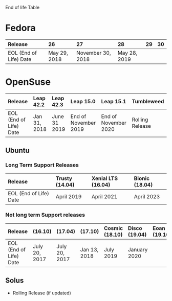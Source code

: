 End of life Table

# Fedora

| Release                | 26           | 27                | 28           | 29 | 30 |
|:-----------------------|:-------------|:------------------|:-------------|:---|:---|
| EOL (End of Life) Date | May 29, 2018 | November 30, 2018 | May 28, 2019 |    |    |

# OpenSuse

| Release                | Leap 42.2    | Leap 42.3    | Leap 15.0            | Leap 15.1            | Tumbleweed      |
|:-----------------------|:-------------|:-------------|:---------------------|:---------------------|:----------------|
| EOL (End of Life) Date | Jan 31, 2018 | June 31 2019 | End of November 2019 | End of November 2020 | Rolling Release |



## Ubuntu

### Long Term Support Releases

| Release                | Trusty (14.04) | Xenial LTS (16.04) | Bionic (18.04) |
|:-----------------------|:---------------|:-------------------|:---------------|
| EOL (End of Life) Date | April 2019     | April 2021         | April 2023     |



### Not long term Support releases 

| Release                | (16.10)       | (17.04)       | (17.10)      | Cosmic (18.10) | Disco (19.04) | Eoan (19.10) |
|:-----------------------|:--------------|:--------------|:-------------|:---------------|:--------------|:-------------|
| EOL (End of Life) Date | July 20, 2017 | July 20, 2017 | Jan 13, 2018 | July 2019      | January 2020  |              |



## Solus
- Rolling Release (if updated)